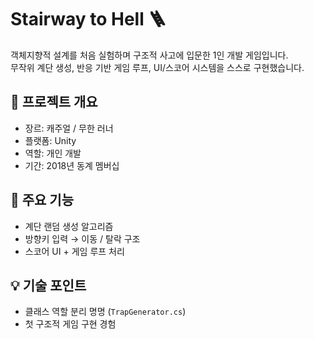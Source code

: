 # Stairway to Hell 🪜

객체지향적 설계를 처음 실험하며 구조적 사고에 입문한 1인 개발 게임입니다.  
무작위 계단 생성, 반응 기반 게임 루프, UI/스코어 시스템을 스스로 구현했습니다.

## 📌 프로젝트 개요

- 장르: 캐주얼 / 무한 러너
- 플랫폼: Unity
- 역할: 개인 개발
- 기간: 2018년 동계 멤버십

## 🔧 주요 기능

- 계단 랜덤 생성 알고리즘
- 방향키 입력 → 이동 / 탈락 구조
- 스코어 UI + 게임 루프 처리

## 💡 기술 포인트

- 클래스 역할 분리 명명 (`TrapGenerator.cs`)
- 첫 구조적 게임 구현 경험
